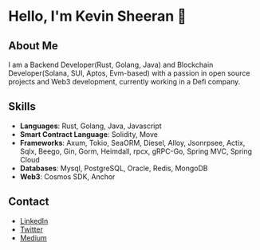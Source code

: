 # Hello, I'm Kevin Sheeran 👋

## About Me
I am a Backend Developer(Rust, Golang, Java) and Blockchain Developer(Solana, SUI, Aptos, Evm-based) with a passion in open source projects and Web3 development, currently working in a Defi company.

## Skills
- **Languages**: Rust, Golang, Java, Javascript
- **Smart Contract Language**: Solidity, Move
- **Frameworks**: Axum, Tokio, SeaORM, Diesel, Alloy, Jsonrpsee, Actix, Sqlx, Beego, Gin, Gorm, Heimdall, rpcx, gRPC-Go, Spring MVC, Spring Cloud
- **Databases**: Mysql, PostgreSQL, Oracle, Redis, MongoDB
- **Web3**: Cosmos SDK, Anchor

## Contact
- [LinkedIn](https://www.linkedin.com/in/kevin-sheeran-182b1a25b/)
- [Twitter](https://x.com/Kevinsheeranxyj)
- [Medium](https://medium.com/@kevinsheeranxyj)


